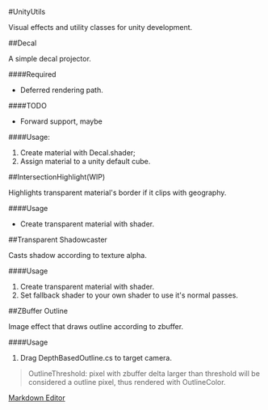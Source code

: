 #UnityUtils

Visual effects and utility classes for unity development.

##Decal

A simple decal projector.


####Required 
  * Deferred rendering path.  

####TODO  
  * Forward support, maybe  

####Usage:  
  1. Create material with Decal.shader;  
  2. Assign material to a unity default cube.

##IntersectionHighlight(WIP)

Highlights transparent material's border if it clips with geography. 

####Usage
  * Create transparent material with shader.  

##Transparent Shadowcaster

Casts shadow according to texture alpha.  

####Usage 
  1. Create transparent material with shader.  
  2. Set fallback shader to your own shader to use it's normal passes.  

##ZBuffer Outline

Image effect that draws outline according to zbuffer.  

####Usage
  1. Drag DepthBasedOutline.cs to target camera.  
    
> OutlineThreshold: pixel with zbuffer delta larger than threshold will be considered a outline pixel, thus rendered with OutlineColor.  

[Markdown Editor](https://stackedit.io/editor)